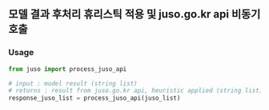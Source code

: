 ## 모델 결과 후처리 휴리스틱 적용 및 juso.go.kr api 비동기 호출

### Usage

```python
from juso import process_juso_api

# input : model result (string list)
# returns : result from juso.go.kr api, heuristic applied (string list)
response_juso_list = process_juso_api(juso_list)
```
